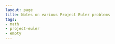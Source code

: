 ```yaml
---
layout: page
title: Notes on various Project Euler problems
tags:
- math
- project-euler
- empty
---
```

